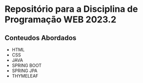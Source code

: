 # Repositório para a Disciplina de Programação WEB 2023.2

## Conteudos Abordados
* HTML
* CSS
* JAVA
* SPRING BOOT
* SPRING JPA
* THYMELEAF
